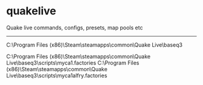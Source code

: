 # quakelive
Quake live commands, configs, presets, map pools etc

- - -

C:\Program Files (x86)\Steam\steamapps\common\Quake Live\baseq3


C:\Program Files (x86)\Steam\steamapps\common\Quake Live\baseq3\scripts\myca1.factories
C:\Program Files (x86)\Steam\steamapps\common\Quake Live\baseq3\scripts\myca1alfry.factories
